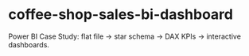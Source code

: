 # coffee-shop-sales-bi-dashboard
Power BI Case Study: flat file → star schema → DAX KPIs → interactive dashboards.
